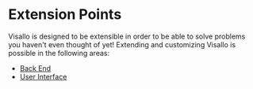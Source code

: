 # Extension Points

Visallo is designed to be extensible in order to be able to solve
problems you haven't even thought of yet! Extending and customizing
Visallo is possible in the following areas:

* [Back End](back-end/index.md)
* [User Interface](front-end/index.md)
